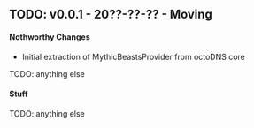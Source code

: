 ## TODO: v0.0.1 - 20??-??-?? - Moving

#### Nothworthy Changes

* Initial extraction of MythicBeastsProvider from octoDNS core

TODO: anything else

#### Stuff

TODO: anything else
